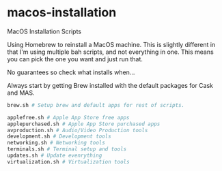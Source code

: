 # macos-installation

MacOS Installation Scripts

Using Homebrew to reinstall a MacOS machine. This is slightly different in that I'm using multiple bah scripts, and not everything in one. This means you can pick the one you want and just run that.

No guarantees so check what installs when...

Always start by getting Brew installed with the default packages for Cask and MAS.

```bash
brew.sh # Setup brew and default apps for rest of scripts.
```

```bash
applefree.sh # Apple App Store free apps
applepurchased.sh # Apple App Store purchased apps
avproduction.sh # Audio/Video Production tools
development.sh # Development tools
networking.sh # Networking tools
terminals.sh # Terminal setup and tools
updates.sh # Update evenrything
virtualization.sh # Virtualization tools
```